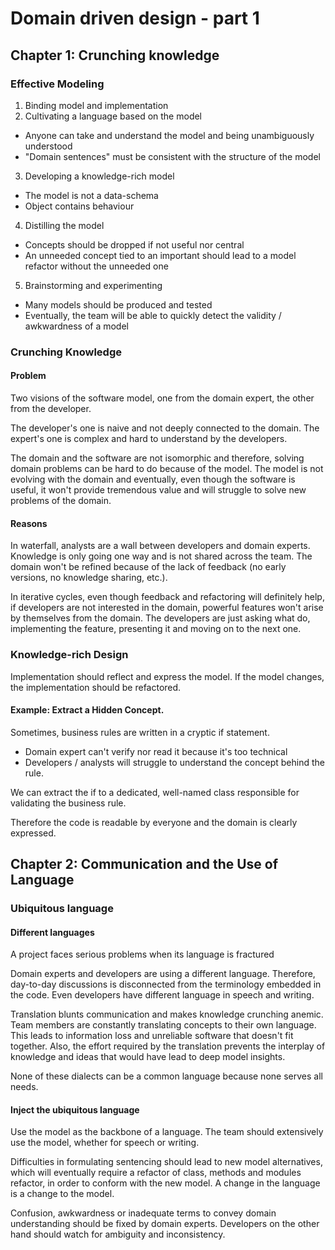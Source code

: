 # Domain driven design - part 1

## Chapter 1: Crunching knowledge

### Effective Modeling

1. Binding model and implementation
2. Cultivating a language based on the model
  - Anyone can take and understand the model and being unambiguously understood
  - "Domain sentences" must be consistent with the structure of the model
3. Developing a knowledge-rich model
  - The model is not a data-schema
  - Object contains behaviour
4. Distilling the model
  - Concepts should be dropped if not useful nor central
  - An unneeded concept tied to an important should lead to a model refactor without the unneeded one
5. Brainstorming and experimenting
  - Many models should be produced and tested
  - Eventually, the team will be able to quickly detect the validity / awkwardness of a model

### Crunching Knowledge

#### Problem

Two visions of the software model, one from the domain expert, the other from the developer.

The developer's one is naive and not deeply connected to the domain.
The expert's one is complex and hard to understand by the developers.

The domain and the software are not isomorphic and therefore, solving domain problems
can be hard to do because of the model.
The model is not evolving with the domain and eventually, even though the software is useful,
it won't provide tremendous value and will struggle to solve new problems of the domain.

#### Reasons

In waterfall, analysts are a wall between developers and domain experts.
Knowledge is only going one way and is not shared across the team.
The domain won't be refined because of the lack of feedback 
(no early versions, no knowledge sharing, etc.).  

In iterative cycles, even though feedback and refactoring will definitely help,
if developers are not interested in the domain, powerful features won't arise by themselves
from the domain.
The developers are just asking what do, implementing the feature, presenting it and moving on
to the next one.

### Knowledge-rich Design

Implementation should reflect and express the model.
If the model changes, the implementation should be refactored.

#### Example: Extract a Hidden Concept.

Sometimes, business rules are written in a cryptic if statement.

- Domain expert can't verify nor read it because it's too technical
- Developers / analysts will struggle to understand the concept behind the rule.

We can extract the if to a dedicated, well-named class responsible for validating the business rule.

Therefore the code is readable by everyone and the domain is clearly expressed.

## Chapter 2: Communication and the Use of Language

### Ubiquitous language

#### Different languages

A project faces serious problems when its language is fractured

Domain experts and developers are using a different language.
Therefore, day-to-day discussions is disconnected from the terminology embedded in the code.
Even developers have different language in speech and writing.

Translation blunts communication and makes knowledge crunching anemic.
Team members are constantly translating concepts to their own language.
This leads to information loss and unreliable software that doesn't fit together.
Also, the effort required by the translation prevents the interplay of knowledge and ideas
that would have lead to deep model insights.

None of these dialects can be a common language because none serves all needs.

#### Inject the ubiquitous language

Use the model as the backbone of a language.
The team should extensively use the model, whether for speech or writing.

Difficulties in formulating sentencing should lead to new model alternatives,
which will eventually require a refactor of class, methods and modules refactor,
in order to conform with the new model.
A change in the language is a change to the model.

Confusion, awkwardness or inadequate terms to convey domain understanding should
be fixed by domain experts.
Developers on the other hand should watch for ambiguity and inconsistency.
